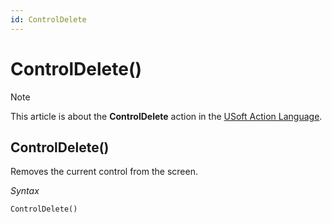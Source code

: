 ```yaml
---
id: ControlDelete
---
```


# ControlDelete()



> [!NOTE]
> This article is about the **ControlDelete** action in the [USoft Action Language](/docs/Task_flow/Action_Language_reference/USoft_Action_Language.md).

## **ControlDelete()**

Removes the current control from the screen.

*Syntax*

```
ControlDelete()
```

 